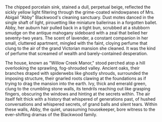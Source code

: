 The chipped porcelain sink, stained a dull, perpetual beige, reflected the sickly yellow light filtering through the grime-coated windowpanes of Mrs. Abigail "Abby" Blackwood's cleaning sanctuary.  Dust motes danced in the single shaft of light, pirouetting like miniature ballerinas in a forgotten ballet.  Abby, her auburn hair pulled back in a tight bun,  scrubbed at a stubborn smudge on the antique mahogany sideboard with a zeal that belied her seventy-two years.  The scent of lavender, a constant companion in her small, cluttered apartment, mingled with the faint, cloying perfume that clung to the air of the grand Victorian mansion she cleaned.  It was the kind of perfume that screamed of wealth and barely-contained desperation.

The house, known as "Willow Creek Manor," stood perched atop a hill overlooking the sprawling, fog-shrouded valley.  Ancient oaks, their branches draped with spiderwebs like ghostly shrouds, surrounded the imposing structure, their gnarled roots clawing at the foundations as if trying to drag the mansion into the earth.  Ivy, thick and emerald green, clung to the crumbling stone walls, its tendrils reaching out like grasping fingers, obscuring the windows and hinting at the secrets within.  The air itself felt thick with a history that whispered of generations past, of hushed conversations and whispered secrets, of grand balls and silent tears.  Within these walls, Abby, the quiet, unassuming housekeeper, bore witness to the ever-shifting dramas of the Blackwood family.
